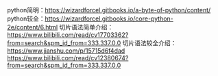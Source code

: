 python简明：https://wizardforcel.gitbooks.io/a-byte-of-python/content/
python较全：https://wizardforcel.gitbooks.io/core-python-2e/content/6.html
切片语法简单介绍：https://www.bilibili.com/read/cv17703362?from=search&spm_id_from=333.337.0.0
切片语法较全介绍：
  https://www.jianshu.com/p/15715d6f4dad
  https://www.bilibili.com/read/cv12380674?from=search&spm_id_from=333.337.0.0
